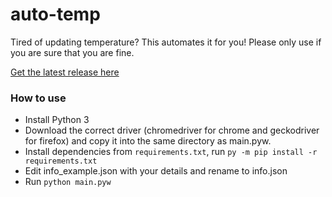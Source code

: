 # auto-temp
Tired of updating temperature? This automates it for you!
Please only use if you are sure that you are fine.

[Get the latest release here](https://github.com/shohamc1/auto-temp/releases)

### How to use

 - Install Python 3
 - Download the correct driver (chromedriver for chrome and geckodriver for firefox) and copy it into the same directory as main.pyw.
 - Install dependencies from ``requirements.txt``, run ``py -m pip install -r requirements.txt``
 - Edit info_example.json with your details and rename to info.json
 - Run ``python main.pyw``
